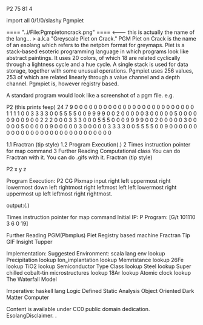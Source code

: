 P2
75 81
4

import all 0/1/0/slashy Pgmpiet

==== "..i/File:Pgmpietoncrack.png" ==== <--- this is actually the name of the lang... > a.k.a "Greyscale Piet on Crack."
PGM Piet on Crack is the name of an esolang which refers to the netpbm format for greymaps. Piet is a stack-based esoteric programming language in which programs look like abstract paintings. It uses 20 colors, of which 18 are related cyclically through a lightness cycle and a hue cycle. A single stack is used for data storage, together with some unusual operations. Pgmpiet uses 256 values, 253 of which are related linearly through a value channel and a depth channel. Pgmpiet is, however registry based.

A standard program would look like a screenshot of a pgm file. e.g.

P2
(this prints feep)
24 7
9
0 0 0 0 0 0 0 0 0 0 0 0 0 0 0 0 0 0 0 0 0 0 0 0
0 1 1 1 1 0 0 3 3 3 3 0 0 5 5 5 5 0 0 9 9 9 9 0
0 2 0 0 0 0 0 3 0 0 0 0 0 5 0 0 0 0 0 9 0 0 9 0
0 2 2 2 0 0 0 3 3 3 0 0 0 5 5 5 0 0 0 9 9 9 9 0
0 2 0 0 0 0 0 3 0 0 0 0 0 5 0 0 0 0 0 9 0 0 0 0
0 3 0 0 0 0 0 3 3 3 3 0 0 5 5 5 5 0 0 9 0 0 0 0
0 0 0 0 0 0 0 0 0 0 0 0 0 0 0 0 0 0 0 0 0 0 0 0

1.1	Fractran (tip style)
1.2	Program Execution(.)
2	Times instruction pointer for map command
3	Further Reading
Computational class
You can do Fractran with it.
You can do .gifs with it.
Fractran (tip style)

P2
x y
z

Program Execution:
P2 CG Pixmap input right left uppermost right lowermost down left rightmost right leftmost left left lowermost right uppermost up left leftmost right rightmost.

output:(.)

Times instruction pointer for map command
Initial IP: P
Program: [G/t 101110 3 6 0 19]

Further Reading
PGM(Pbmplus)
Piet
Registry based machine
Fractran
Tip
GIF
Insight
Tupper

Implementation:
Suggested Environment: scala lang env
lookup Precipitation
lookup Ion_implantation
lookup Memristance
lookup 26Fe
lookup TiO2
lookup Semiconductor Type Class
lookup Steel
lookup Super chilled cobalt-tin microstructures
lookup 18Ar
lookup Atomic clock
lookup The Waterfall Model

Imperative: haskell lang
Logic Defined Static Analysis
Object Oriented Dark Matter Computer

Content is available under CC0 public domain dedication.
EsolangDisclaimer.                                                              .
